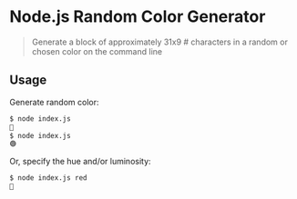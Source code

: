 # Node.js Random Color Generator

> Generate a block of approximately 31x9 # characters in a random or chosen color on the command line

## Usage

Generate random color:

```bash
$ node index.js
🔵
$ node index.js
🟢
```

Or, specify the hue and/or luminosity:

```bash
$ node index.js red
🔴
```
